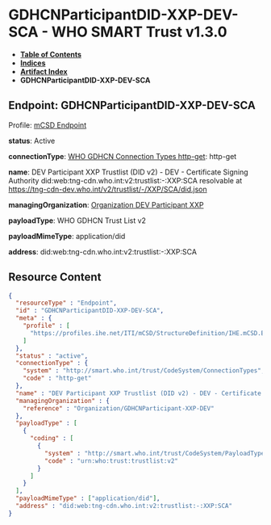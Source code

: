# GDHCNParticipantDID-XXP-DEV-SCA - WHO SMART Trust v1.3.0

* [**Table of Contents**](toc.md)
* [**Indices**](indices.md)
* [**Artifact Index**](artifacts.md)
* **GDHCNParticipantDID-XXP-DEV-SCA**

## Endpoint: GDHCNParticipantDID-XXP-DEV-SCA

Profile: [mCSD Endpoint](https://profiles.ihe.net/ITI/mCSD/4.0.0/StructureDefinition-IHE.mCSD.Endpoint.html)

**status**: Active

**connectionType**: [WHO GDHCN Connection Types http-get](CodeSystem-ConnectionTypes.md#ConnectionTypes-http-get): http-get

**name**: DEV Participant XXP Trustlist (DID v2) - DEV - Certificate Signing Authority did:web:tng-cdn.who.int:v2:trustlist:-:XXP:SCA resolvable at https://tng-cdn-dev.who.int/v2/trustlist/-/XXP/SCA/did.json

**managingOrganization**: [Organization DEV Participant XXP](Organization-GDHCNParticipant-XXP-DEV.md)

**payloadType**: WHO GDHCN Trust List v2

**payloadMimeType**: application/did

**address**: did:web:tng-cdn.who.int:v2:trustlist:-:XXP:SCA



## Resource Content

```json
{
  "resourceType" : "Endpoint",
  "id" : "GDHCNParticipantDID-XXP-DEV-SCA",
  "meta" : {
    "profile" : [
      "https://profiles.ihe.net/ITI/mCSD/StructureDefinition/IHE.mCSD.Endpoint"
    ]
  },
  "status" : "active",
  "connectionType" : {
    "system" : "http://smart.who.int/trust/CodeSystem/ConnectionTypes",
    "code" : "http-get"
  },
  "name" : "DEV Participant XXP Trustlist (DID v2) - DEV - Certificate Signing Authority\ndid:web:tng-cdn.who.int:v2:trustlist:-:XXP:SCA\nresolvable at https://tng-cdn-dev.who.int/v2/trustlist/-/XXP/SCA/did.json",
  "managingOrganization" : {
    "reference" : "Organization/GDHCNParticipant-XXP-DEV"
  },
  "payloadType" : [
    {
      "coding" : [
        {
          "system" : "http://smart.who.int/trust/CodeSystem/PayloadTypes",
          "code" : "urn:who:trust:trustlist:v2"
        }
      ]
    }
  ],
  "payloadMimeType" : ["application/did"],
  "address" : "did:web:tng-cdn.who.int:v2:trustlist:-:XXP:SCA"
}

```
